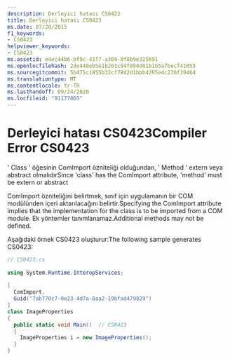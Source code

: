 ```yaml
---
description: Derleyici hatası CS0423
title: Derleyici hatası CS0423
ms.date: 07/20/2015
f1_keywords:
- CS0423
helpviewer_keywords:
- CS0423
ms.assetid: e4ec44b6-bf9c-41f7-a309-8f8b9e325691
ms.openlocfilehash: 2de440eb5e1b261c94f894d81b1b5a7becf41055
ms.sourcegitcommit: 5b475c1855b32cf78d2d1bbb4295e4c236f39464
ms.translationtype: MT
ms.contentlocale: tr-TR
ms.lasthandoff: 09/24/2020
ms.locfileid: "91177065"
---
```

# <a name="compiler-error-cs0423"></a><span data-ttu-id="96bb2-103">Derleyici hatası CS0423</span><span class="sxs-lookup"><span data-stu-id="96bb2-103">Compiler Error CS0423</span></span>

<span data-ttu-id="96bb2-104">' Class ' öğesinin ComImport özniteliği olduğundan, ' Method ' extern veya abstract olmalıdır</span><span class="sxs-lookup"><span data-stu-id="96bb2-104">Since 'class' has the ComImport attribute, 'method' must be extern or abstract</span></span>  
  
 <span data-ttu-id="96bb2-105">ComImport özniteliğini belirtmek, sınıf için uygulamanın bir COM modülünden içeri aktarılacağını belirtir.</span><span class="sxs-lookup"><span data-stu-id="96bb2-105">Specifying the ComImport attribute implies that the implementation for the class is to be imported from a COM module.</span></span> <span data-ttu-id="96bb2-106">Ek yöntemler tanımlanamaz.</span><span class="sxs-lookup"><span data-stu-id="96bb2-106">Additional methods may not be defined.</span></span>  
  
 <span data-ttu-id="96bb2-107">Aşağıdaki örnek CS0423 oluşturur:</span><span class="sxs-lookup"><span data-stu-id="96bb2-107">The following sample generates CS0423:</span></span>  
  
```csharp  
// CS0423.cs  
  
using System.Runtime.InteropServices;  
  
[  
  ComImport,  
  Guid("7ab770c7-0e23-4d7a-8aa2-19bfad479829")  
]  
class ImageProperties  
{  
  public static void Main()  // CS0423  
  {  
    ImageProperties i = new ImageProperties();  
  }  
}  
```
